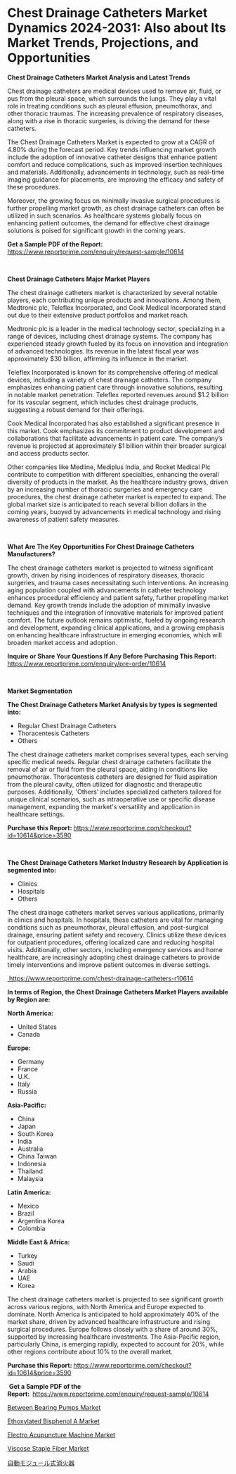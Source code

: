 <p><h1>Chest Drainage Catheters Market Dynamics 2024-2031: Also about Its Market Trends, Projections, and Opportunities</h1></p><p><strong>Chest Drainage Catheters Market Analysis and Latest Trends</strong></p>
<p><p>Chest drainage catheters are medical devices used to remove air, fluid, or pus from the pleural space, which surrounds the lungs. They play a vital role in treating conditions such as pleural effusion, pneumothorax, and other thoracic traumas. The increasing prevalence of respiratory diseases, along with a rise in thoracic surgeries, is driving the demand for these catheters. </p><p>The Chest Drainage Catheters Market is expected to grow at a CAGR of 4.80% during the forecast period. Key trends influencing market growth include the adoption of innovative catheter designs that enhance patient comfort and reduce complications, such as improved insertion techniques and materials. Additionally, advancements in technology, such as real-time imaging guidance for placements, are improving the efficacy and safety of these procedures. </p><p>Moreover, the growing focus on minimally invasive surgical procedures is further propelling market growth, as chest drainage catheters can often be utilized in such scenarios. As healthcare systems globally focus on enhancing patient outcomes, the demand for effective chest drainage solutions is poised for significant growth in the coming years.</p></p>
<p><strong>Get a Sample PDF of the Report:&nbsp;</strong> <a href="https://www.reportprime.com/enquiry/request-sample/10614">https://www.reportprime.com/enquiry/request-sample/10614</a></p>
<p>&nbsp;</p>
<p><strong>Chest Drainage Catheters Major Market Players</strong></p>
<p><p>The chest drainage catheters market is characterized by several notable players, each contributing unique products and innovations. Among them, Medtronic plc, Teleflex Incorporated, and Cook Medical Incorporated stand out due to their extensive product portfolios and market reach.</p><p>Medtronic plc is a leader in the medical technology sector, specializing in a range of devices, including chest drainage systems. The company has experienced steady growth fueled by its focus on innovation and integration of advanced technologies. Its revenue in the latest fiscal year was approximately $30 billion, affirming its influence in the market.</p><p>Teleflex Incorporated is known for its comprehensive offering of medical devices, including a variety of chest drainage catheters. The company emphasizes enhancing patient care through innovative solutions, resulting in notable market penetration. Teleflex reported revenues around $1.2 billion for its vascular segment, which includes chest drainage products, suggesting a robust demand for their offerings.</p><p>Cook Medical Incorporated has also established a significant presence in this market. Cook emphasizes its commitment to product development and collaborations that facilitate advancements in patient care. The company’s revenue is projected at approximately $1 billion within their broader surgical and access products sector.</p><p>Other companies like Medline, Mediplus India, and Rocket Medical Plc contribute to competition with different specialties, enhancing the overall diversity of products in the market. As the healthcare industry grows, driven by an increasing number of thoracic surgeries and emergency care procedures, the chest drainage catheter market is expected to expand. The global market size is anticipated to reach several billion dollars in the coming years, buoyed by advancements in medical technology and rising awareness of patient safety measures.</p></p>
<p>&nbsp;</p>
<p><strong>What Are The Key Opportunities For Chest Drainage Catheters Manufacturers?</strong></p>
<p><p>The chest drainage catheters market is projected to witness significant growth, driven by rising incidences of respiratory diseases, thoracic surgeries, and trauma cases necessitating such interventions. An increasing aging population coupled with advancements in catheter technology enhances procedural efficiency and patient safety, further propelling market demand. Key growth trends include the adoption of minimally invasive techniques and the integration of innovative materials for improved patient comfort. The future outlook remains optimistic, fueled by ongoing research and development, expanding clinical applications, and a growing emphasis on enhancing healthcare infrastructure in emerging economies, which will broaden market access and adoption.</p></p>
<p><strong>Inquire or Share Your Questions If Any Before Purchasing This Report:</strong> <a href="https://www.reportprime.com/enquiry/pre-order/10614">https://www.reportprime.com/enquiry/pre-order/10614</a></p>
<p>&nbsp;</p>
<p><strong>Market Segmentation</strong></p>
<p><strong>The Chest Drainage Catheters Market Analysis by types is segmented into:</strong></p>
<p><ul><li>Regular Chest Drainage Catheters</li><li>Thoracentesis Catheters</li><li>Others</li></ul></p>
<p><p>The chest drainage catheters market comprises several types, each serving specific medical needs. Regular chest drainage catheters facilitate the removal of air or fluid from the pleural space, aiding in conditions like pneumothorax. Thoracentesis catheters are designed for fluid aspiration from the pleural cavity, often utilized for diagnostic and therapeutic purposes. Additionally, 'Others' includes specialized catheters tailored for unique clinical scenarios, such as intraoperative use or specific disease management, expanding the market's versatility and application in healthcare settings.</p></p>
<p><strong>Purchase this Report:&nbsp;</strong><a href="https://www.reportprime.com/checkout?id=10614&price=3590">https://www.reportprime.com/checkout?id=10614&price=3590</a></p>
<p>&nbsp;</p>
<p><strong>The Chest Drainage Catheters Market Industry Research by Application is segmented into:</strong></p>
<p><ul><li>Clinics</li><li>Hospitals</li><li>Others</li></ul></p>
<p><p>The chest drainage catheters market serves various applications, primarily in clinics and hospitals. In hospitals, these catheters are vital for managing conditions such as pneumothorax, pleural effusion, and post-surgical drainage, ensuring patient safety and recovery. Clinics utilize these devices for outpatient procedures, offering localized care and reducing hospital visits. Additionally, other sectors, including emergency services and home healthcare, are increasingly adopting chest drainage catheters to provide timely interventions and improve patient outcomes in diverse settings.</p></p>
<p><a href="https://www.reportprime.com/chest-drainage-catheters-r10614">&nbsp;https://www.reportprime.com/chest-drainage-catheters-r10614</a></p>
<p><strong>In terms of Region, the Chest Drainage Catheters Market Players available by Region are:</strong></p>
<p>
    <p> <strong> North America: </strong>
        <ul>
            <li>United States</li>
            <li>Canada</li>
        </ul>
        </p> 
    <p> <strong> Europe: </strong>
        <ul>
            <li>Germany</li>
            <li>France</li>
            <li>U.K.</li>
            <li>Italy</li>
            <li>Russia</li>
        </ul>
        </p> 
    <p> <strong> Asia-Pacific: </strong>
        <ul>
            <li>China</li>
            <li>Japan</li>
            <li>South Korea</li>
            <li>India</li>
            <li>Australia</li>
            <li>China Taiwan</li>
            <li>Indonesia</li>
            <li>Thailand</li>
            <li>Malaysia</li>
        </ul>
        </p> 
    <p> <strong> Latin America: </strong>
        <ul>
            <li>Mexico</li>
            <li>Brazil</li>
            <li>Argentina Korea</li>
            <li>Colombia</li>
        </ul>
        </p> 
    <p> <strong> Middle East & Africa: </strong>
        <ul>
            <li>Turkey</li>
            <li>Saudi</li>
            <li>Arabia</li>
            <li>UAE</li>
            <li>Korea</li>
        </ul>
    </p>
    </p>
<p><p>The chest drainage catheters market is projected to see significant growth across various regions, with North America and Europe expected to dominate. North America is anticipated to hold approximately 40% of the market share, driven by advanced healthcare infrastructure and rising surgical procedures. Europe follows closely with a share of around 30%, supported by increasing healthcare investments. The Asia-Pacific region, particularly China, is emerging rapidly, expected to account for 20%, while other regions contribute about 10% to the overall market.</p></p>
<p><strong>Purchase this Report: </strong><a href="https://www.reportprime.com/checkout?id=10614&price=3590">https://www.reportprime.com/checkout?id=10614&price=3590</a></p>
<p>&nbsp;<strong>Get a Sample PDF of the Report:&nbsp;&nbsp;</strong><a href="https://www.reportprime.com/enquiry/request-sample/10614">https://www.reportprime.com/enquiry/request-sample/10614</a></p>
<p><strong></strong></p>
<p><p><a href="https://issuu.com/reportprime-2/docs/between-bearing-pumps-market-size-2_8b3993d7745cc0">Between Bearing Pumps Market</a></p><p><a href="https://www.linkedin.com/pulse/global-market-pulse-trends-growth-analysis-ethoxylated-bisphenol-eb42e?trackingId=sOsZfUE4SK%2BMJ8PFppFnmw%3D%3D">Ethoxylated Bisphenol A Market</a></p><p><a href="https://github.com/JakirUddin511/Market-Research-Report-List-1/blob/main/electro-acupuncture-machine-market.md">Electro Acupuncture Machine Market</a></p><p><a href="https://www.linkedin.com/pulse/strategic-roadmap-success-global-viscose-staple-fiber-market-wrq8e?trackingId=%2B%2FyhuBvgQCGZEGY74kdkIQ%3D%3D">Viscose Staple Fiber Market</a></p><p><a href="https://medium.com/@isnamukti10_96948/automatic-modular-fire-extinguishers-market-%E3%81%AF-%E3%82%B3%E3%82%B9%E3%83%88%E7%AE%A1%E7%90%86%E3%81%A8%E5%8A%B9%E7%8E%87%E5%90%91%E4%B8%8A%E3%82%92%E5%84%AA%E5%85%88%E3%81%97%E3%81%BE%E3%81%99-%E3%81%95%E3%82%89%E3%81%AB-%E5%A0%B1%E5%91%8A%E6%9B%B8%E3%81%AF%E5%B8%82%E5%A0%B4%E3%81%AE%E9%9C%80%E8%A6%81%E9%9D%A2%E3%81%A8%E4%BE%9B%E7%B5%A6%E9%9D%A2%E3%81%AE%E4%B8%A1%E6%96%B9%E3%82%92%E3%82%AB%E3%83%90%E3%83%BC%E3%81%97%E3%81%A6%E3%81%84%E3%81%BE%E3%81%99-e68e46298e40">自動モジュール式消火器</a></p></p>